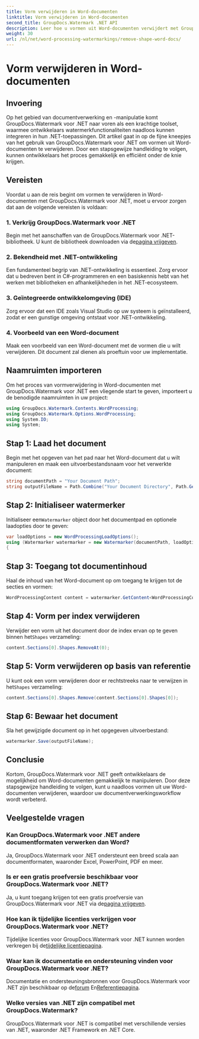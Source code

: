 ```yaml
---
title: Vorm verwijderen in Word-documenten
linktitle: Vorm verwijderen in Word-documenten
second_title: GroupDocs.Watermark .NET API
description: Leer hoe u vormen uit Word-documenten verwijdert met GroupDocs.Watermark voor .NET. Gemakkelijke, efficiënte en krachtige documentmanipulatie.
weight: 30
url: /nl/net/word-processing-watermarkings/remove-shape-word-docs/
---
```


# Vorm verwijderen in Word-documenten

## Invoering
Op het gebied van documentverwerking en -manipulatie komt GroupDocs.Watermark voor .NET naar voren als een krachtige toolset, waarmee ontwikkelaars watermerkfunctionaliteiten naadloos kunnen integreren in hun .NET-toepassingen. Dit artikel gaat in op de fijne kneepjes van het gebruik van GroupDocs.Watermark voor .NET om vormen uit Word-documenten te verwijderen. Door een stapsgewijze handleiding te volgen, kunnen ontwikkelaars het proces gemakkelijk en efficiënt onder de knie krijgen.
## Vereisten
Voordat u aan de reis begint om vormen te verwijderen in Word-documenten met GroupDocs.Watermark voor .NET, moet u ervoor zorgen dat aan de volgende vereisten is voldaan:
### 1. Verkrijg GroupDocs.Watermark voor .NET
 Begin met het aanschaffen van de GroupDocs.Watermark voor .NET-bibliotheek. U kunt de bibliotheek downloaden via de[pagina vrijgeven](https://releases.groupdocs.com/Watermark/net/).
### 2. Bekendheid met .NET-ontwikkeling
Een fundamenteel begrip van .NET-ontwikkeling is essentieel. Zorg ervoor dat u bedreven bent in C#-programmeren en een basiskennis hebt van het werken met bibliotheken en afhankelijkheden in het .NET-ecosysteem.
### 3. Geïntegreerde ontwikkelomgeving (IDE)
Zorg ervoor dat een IDE zoals Visual Studio op uw systeem is geïnstalleerd, zodat er een gunstige omgeving ontstaat voor .NET-ontwikkeling. 
### 4. Voorbeeld van een Word-document
Maak een voorbeeld van een Word-document met de vormen die u wilt verwijderen. Dit document zal dienen als proeftuin voor uw implementatie.

## Naamruimten importeren
Om het proces van vormverwijdering in Word-documenten met GroupDocs.Watermark voor .NET een vliegende start te geven, importeert u de benodigde naamruimten in uw project:
```csharp
using GroupDocs.Watermark.Contents.WordProcessing;
using GroupDocs.Watermark.Options.WordProcessing;
using System.IO;
using System;
```
## Stap 1: Laad het document
Begin met het opgeven van het pad naar het Word-document dat u wilt manipuleren en maak een uitvoerbestandsnaam voor het verwerkte document:
```csharp
string documentPath = "Your Document Path";
string outputFileName = Path.Combine("Your Document Directory", Path.GetFileName(documentPath));
```
## Stap 2: Initialiseer watermerker
 Initialiseer een`Watermarker` object door het documentpad en optionele laadopties door te geven:
```csharp
var loadOptions = new WordProcessingLoadOptions();
using (Watermarker watermarker = new Watermarker(documentPath, loadOptions))
{
```
## Stap 3: Toegang tot documentinhoud
Haal de inhoud van het Word-document op om toegang te krijgen tot de secties en vormen:
```csharp
WordProcessingContent content = watermarker.GetContent<WordProcessingContent>();
```
## Stap 4: Vorm per index verwijderen
 Verwijder een vorm uit het document door de index ervan op te geven binnen het`Shapes` verzameling:
```csharp
content.Sections[0].Shapes.RemoveAt(0);
```
## Stap 5: Vorm verwijderen op basis van referentie
 U kunt ook een vorm verwijderen door er rechtstreeks naar te verwijzen in het`Shapes` verzameling:
```csharp
content.Sections[0].Shapes.Remove(content.Sections[0].Shapes[0]);
```
## Stap 6: Bewaar het document
Sla het gewijzigde document op in het opgegeven uitvoerbestand:
```csharp
watermarker.Save(outputFileName);
```

## Conclusie
Kortom, GroupDocs.Watermark voor .NET geeft ontwikkelaars de mogelijkheid om Word-documenten gemakkelijk te manipuleren. Door deze stapsgewijze handleiding te volgen, kunt u naadloos vormen uit uw Word-documenten verwijderen, waardoor uw documentverwerkingsworkflow wordt verbeterd.
## Veelgestelde vragen
### Kan GroupDocs.Watermark voor .NET andere documentformaten verwerken dan Word?
Ja, GroupDocs.Watermark voor .NET ondersteunt een breed scala aan documentformaten, waaronder Excel, PowerPoint, PDF en meer.
### Is er een gratis proefversie beschikbaar voor GroupDocs.Watermark voor .NET?
 Ja, u kunt toegang krijgen tot een gratis proefversie van GroupDocs.Watermark voor .NET via de[pagina vrijgeven](https://releases.groupdocs.com/).
### Hoe kan ik tijdelijke licenties verkrijgen voor GroupDocs.Watermark voor .NET?
 Tijdelijke licenties voor GroupDocs.Watermark voor .NET kunnen worden verkregen bij de[tijdelijke licentiepagina](https://purchase.groupdocs.com/temporary-license/).
### Waar kan ik documentatie en ondersteuning vinden voor GroupDocs.Watermark voor .NET?
 Documentatie en ondersteuningsbronnen voor GroupDocs.Watermark voor .NET zijn beschikbaar op de[forum](https://forum.groupdocs.com/c/watermark/19) En[Referentiepagina](https://tutorials.groupdocs.com/Watermark/net/).
### Welke versies van .NET zijn compatibel met GroupDocs.Watermark?
GroupDocs.Watermark voor .NET is compatibel met verschillende versies van .NET, waaronder .NET Framework en .NET Core.